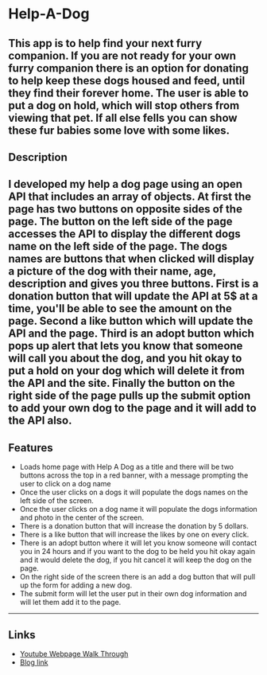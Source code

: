 # Help-A-Dog
This app is to help find your next furry companion. If you are not ready for your own furry companion there is an option for donating to help keep these dogs housed and feed, until they find their forever home. The user is able to put a dog on hold, which will stop others from viewing that pet. If all else fells you can show these fur babies some love with some likes.
---
## Description
I developed my help a dog page using an open API that includes an array of objects. At first the page has two buttons on opposite sides of the page. The button on the left side of the page accesses the API to display the different dogs name on the left side of the page. The dogs names are buttons that when clicked will display a picture of the dog with their name, age, description and gives you three buttons. First is a donation button that will update the API at 5$ at a time, you'll be able to see the amount on the page. Second a like button which will update the API and the page. Third is an adopt button which pops up alert that lets you know that someone will call you about the dog, and you hit okay to put a hold on your dog which will delete it from the API and the site. Finally the button on the right side of the page pulls up the submit option to add your own dog to the page and it will add to the API also.
---
## Features
* Loads home page with Help A Dog as a title and there will be two buttons across the top in a red banner, with a message prompting the user to click on a dog name
* Once the user clicks on a dogs it will populate the dogs names on the left side of the screen.
* Once the user clicks on a dog name it will populate the dogs information and photo in the center of the screen.
* There is a donation button that will increase the donation by 5 dollars.
* There is a like button that will increase the likes by one on every click.
* There is an adopt button where it will let you know someone will contact you in 24 hours and if you want to the dog to be held you hit okay again and it would delete the dog, if you hit cancel it will keep the dog on the page.
* On the right side of the screen there is an add a dog button that will pull up the form for adding a new dog.
* The submit form will let the user put in their own dog information and will let them add it to the page.
---
## Links
* [Youtube Webpage Walk Through](https://www.youtube.com/watch?v=X3RvrVaptbc "Help A Dog")
* [Blog link](https://medium.com/@bobby.edmonds89/playing-with-dom-to-make-your-webpage-look-perfect-bf5b4b516510)

